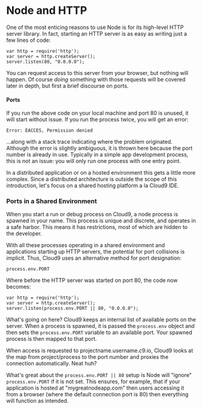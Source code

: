 Node and HTTP
=============

One of the most enticing reasons to use Node is for its high-level HTTP server
library. In fact, starting an HTTP server is as easy as writing just a few
lines of code:

```
var http = require('http');
var server = http.createServer();
server.listen(80, "0.0.0.0");
```

You can request access to this server from your browser, but nothing will happen.
Of course _doing_ something with those requests will be covered later in depth,
but first a brief discourse on ports.

#### Ports

If you run the above code on your local machine and port 80 is unused, it will
start without issue. If you run the process twice, you will get an error:

```
Error: EACCES, Permission denied
```

...along with a stack trace indicating where the problem originated. Although
the error is slightly ambiguous, it is thrown here because the port number is
already in use. Typically in a simple app development process, this is not an
issue: you will only run one process with one entry point.

In a distributed application or on a hosted environment this gets a little
more complex. Since a distributed architecture is outside the scope of this
introduction, let's focus on a shared hosting platform a la Cloud9 IDE.

### Ports in a Shared Environment

When you start a run or debug process on Cloud9, a node process is spawned
in your name. This process is unique and discrete, and operates in a safe
harbor. This means it has restrictions, most of which are hidden to the
developer.

With all these processes operating in a shared environment and applications
starting up HTTP servers, the potential for port collisions is implicit. Thus,
Cloud9 uses an alternative method for port designation:

```process.env.PORT```

Where before the HTTP server was started on port 80, the code now becomes:

```
var http = require('http');
var server = http.createServer();
server.listen(process.env.PORT || 80, "0.0.0.0");
```

What's going on here? Cloud9 keeps an internal list of available ports on the
server. When a process is spawned, it is passed the ```process.env``` object
and then sets the ```process.env.PORT``` variable to an available port. Your
spawned process is then mapped to that port.

When access is requested to projectname.username.c9.io, Cloud9 looks at the map
from project/process to the port number and proxies the connection automatically.
Neat huh?

What's great about the ```process.env.PORT || 80``` setup is Node will "ignore"
```process.env.PORT``` if it is not set. This ensures, for example, that if your
application is hosted at "mygreatnodeapp.com" then users accessing it from a
browser (where the default connection port is 80) then everything will function
as intended.